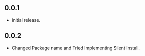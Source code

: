 ## 0.0.1

* initial release.

## 0.0.2

* Changed Package name and Tried Implementing Silent Install.
